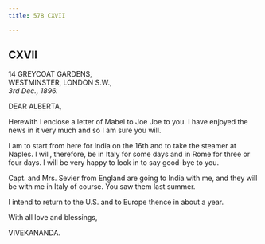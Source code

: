 ```yaml
---
title: 578 CXVII

---
```

  

  


## CXVII

14 GREYCOAT GARDENS,  
WESTMINSTER, LONDON S.W.,  
*3rd Dec., 1896.*

DEAR ALBERTA,

Herewith I enclose a letter of Mabel to Joe Joe to you. I have enjoyed
the news in it very much and so I am sure you will.

I am to start from here for India on the 16th and to take the steamer at
Naples. I will, therefore, be in Italy for some days and in Rome for
three or four days. I will be very happy to look in to say good-bye to
you.

Capt. and Mrs. Sevier from England are going to India with me, and they
will be with me in Italy of course. You saw them last summer.

I intend to return to the U.S. and to Europe thence in about a year.

With all love and blessings,

VIVEKANANDA.